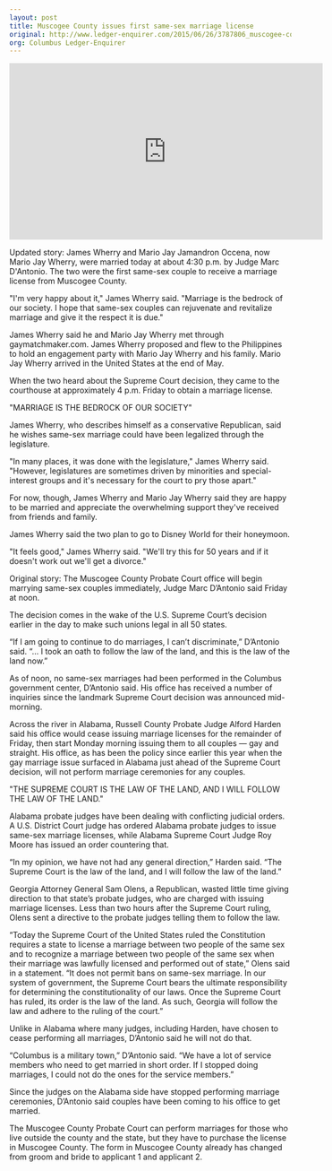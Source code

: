```yaml
---
layout: post
title: Muscogee County issues first same-sex marriage license
original: http://www.ledger-enquirer.com/2015/06/26/3787806_muscogee-county-immediately-prepared.html?rh=1
org: Columbus Ledger-Enquirer
---
```


<iframe width="560" height="315" src="https://www.youtube.com/embed/vtrbvD22CEQ" frameborder="0" allowfullscreen></iframe>

Updated story: James Wherry and Mario Jay Jamandron Occena, now Mario Jay Wherry, were married today at about 4:30 p.m. by Judge Marc D'Antonio. The two were the first same-sex couple to receive a marriage license from Muscogee County.

"I'm very happy about it," James Wherry said. "Marriage is the bedrock of our society. I hope that same-sex couples can rejuvenate and revitalize marriage and give it the respect it is due."

James Wherry said he and Mario Jay Wherry met through gaymatchmaker.com. James Wherry proposed and flew to the Philippines to hold an engagement party with Mario Jay Wherry and his family. Mario Jay Wherry arrived in the United States at the end of May.

When the two heard about the Supreme Court decision, they came to the courthouse at approximately 4 p.m. Friday to obtain a marriage license.

<span class="quote">"MARRIAGE IS THE BEDROCK OF OUR SOCIETY"</span>

James Wherry, who describes himself as a conservative Republican, said he wishes same-sex marriage could have been legalized through the legislature.

"In many places, it was done with the legislature," James Wherry said. "However, legislatures are sometimes driven by minorities and special-interest groups and it's necessary for the court to pry those apart."

For now, though, James Wherry and Mario Jay Wherry said they are happy to be married and appreciate the overwhelming support they've received from friends and family.

James Wherry said the two plan to go to Disney World for their honeymoon.

"It feels good," James Wherry said. "We'll try this for 50 years and if it doesn't work out we'll get a divorce."

Original story: The Muscogee County Probate Court office will begin marrying same-sex couples immediately, Judge Marc D’Antonio said Friday at noon.

The decision comes in the wake of the U.S. Supreme Court’s decision earlier in the day to make such unions legal in all 50 states.

“If I am going to continue to do marriages, I can’t discriminate,” D’Antonio said. “… I took an oath to follow the law of the land, and this is the law of the land now.”

As of noon, no same-sex marriages had been performed in the Columbus government center, D’Antonio said. His office has received a number of inquiries since the landmark Supreme Court decision was announced mid-morning.

Across the river in Alabama, Russell County Probate Judge Alford Harden said his office would cease issuing marriage licenses for the remainder of Friday, then start Monday morning issuing them to all couples — gay and straight. His office, as has been the policy since earlier this year when the gay marriage issue surfaced in Alabama just ahead of the Supreme Court decision, will not perform marriage ceremonies for any couples.

<span class="quote">"THE SUPREME COURT IS THE LAW OF THE LAND, AND I WILL FOLLOW THE LAW OF THE LAND."</span>

Alabama probate judges have been dealing with conflicting judicial orders. A U.S. District Court judge has ordered Alabama probate judges to issue same-sex marriage licenses, while Alabama Supreme Court Judge Roy Moore has issued an order countering that.

“In my opinion, we have not had any general direction,” Harden said. “The Supreme Court is the law of the land, and I will follow the law of the land.”

Georgia Attorney General Sam Olens, a Republican, wasted little time giving direction to that state’s probate judges, who are charged with issuing marriage licenses. Less than two hours after the Supreme Court ruling, Olens sent a directive to the probate judges telling them to follow the law.

“Today the Supreme Court of the United States ruled the Constitution requires a state to license a marriage between two people of the same sex and to recognize a marriage between two people of the same sex when their marriage was lawfully licensed and performed out of state,” Olens said in a statement. “It does not permit bans on same-sex marriage. In our system of government, the Supreme Court bears the ultimate responsibility for determining the constitutionality of our laws. Once the Supreme Court has ruled, its order is the law of the land. As such, Georgia will follow the law and adhere to the ruling of the court.”

Unlike in Alabama where many judges, including Harden, have chosen to cease performing all marriages, D’Antonio said he will not do that.

“Columbus is a military town,” D’Antonio said. “We have a lot of service members who need to get married in short order. If I stopped doing marriages, I could not do the ones for the service members.”

Since the judges on the Alabama side have stopped performing marriage ceremonies, D’Antonio said couples have been coming to his office to get married.

The Muscogee County Probate Court can perform marriages for those who live outside the county and the state, but they have to purchase the license in Muscogee County. The form in Muscogee County already has changed from groom and bride to applicant 1 and applicant 2.